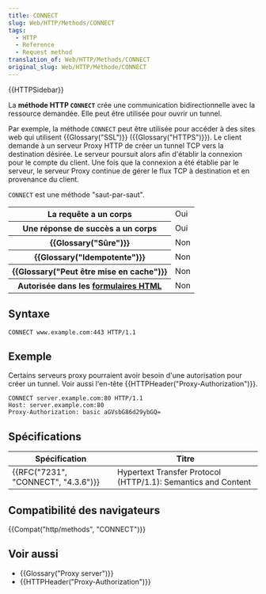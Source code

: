 ```yaml
---
title: CONNECT
slug: Web/HTTP/Methods/CONNECT
tags:
  - HTTP
  - Reference
  - Request method
translation_of: Web/HTTP/Methods/CONNECT
original_slug: Web/HTTP/Méthode/CONNECT
---
```

{{HTTPSidebar}}

La **méthode HTTP `CONNECT`** crée une communication bidirectionnelle avec la ressource demandée. Elle peut être utilisée pour ouvrir un tunnel.

Par exemple, la méthode `CONNECT` peut être utilisée pour accéder à des sites web qui utilisent {{Glossary("SSL")}} ({{Glossary("HTTPS")}}). Le client demande à un serveur Proxy HTTP de créer un tunnel TCP vers la destination désirée. Le serveur poursuit alors afin d'établir la connexion pour le compte du client. Une fois que la connexion a été établie par le serveur, le serveur Proxy continue de gérer le flux TCP à destination et en provenance du client.

`CONNECT` est une méthode "saut-par-saut".

<table class="properties">
  <tbody>
    <tr>
      <th scope="row">La requête a un corps</th>
      <td>Oui</td>
    </tr>
    <tr>
      <th scope="row">Une réponse de succès a un corps</th>
      <td>Oui</td>
    </tr>
    <tr>
      <th scope="row">{{Glossary("Sûre")}}</th>
      <td>Non</td>
    </tr>
    <tr>
      <th scope="row">{{Glossary("Idempotente")}}</th>
      <td>Non</td>
    </tr>
    <tr>
      <th scope="row">{{Glossary("Peut être mise en cache")}}</th>
      <td>Non</td>
    </tr>
    <tr>
      <th scope="row">
        Autorisée dans les
        <a
          href="https://developer.mozilla.org/fr/docs/Web/Guide/HTML/Formulaires"
          >formulaires HTML</a
        >
      </th>
      <td>Non</td>
    </tr>
  </tbody>
</table>

## Syntaxe

    CONNECT www.example.com:443 HTTP/1.1

## Exemple

Certains serveurs proxy pourraient avoir besoin d'une autorisation pour créer un tunnel. Voir aussi l'en-tête {{HTTPHeader("Proxy-Authorization")}}.

    CONNECT server.example.com:80 HTTP/1.1
    Host: server.example.com:80
    Proxy-Authorization: basic aGVsbG86d29ybGQ=

## Spécifications

| Spécification                                    | Titre                                                         |
| ------------------------------------------------ | ------------------------------------------------------------- |
| {{RFC("7231", "CONNECT", "4.3.6")}} | Hypertext Transfer Protocol (HTTP/1.1): Semantics and Content |

## Compatibilité des navigateurs

{{Compat("http/methods", "CONNECT")}}

## Voir aussi

- {{Glossary("Proxy server")}}
- {{HTTPHeader("Proxy-Authorization")}}
